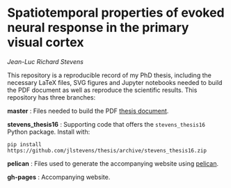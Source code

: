 Spatiotemporal properties of evoked neural response in the primary visual cortex
================================================================================

*Jean-Luc Richard Stevens*

This repository is a reproducible record of my PhD thesis,
including the necessary LaTeX files, SVG figures and Jupyter
notebooks needed to build the PDF document as well as reproduce
the scientific results. This repository has three branches:

**master** : Files needed to build the PDF [thesis document](https://github.com/jlstevens/thesis/blob/master/thesis.pdf).

**stevens_thesis16** : Supporting code that offers the ``stevens_thesis16`` Python package. Install with:

```
pip install https://github.com/jlstevens/thesis/archive/stevens_thesis16.zip
```

**pelican** : Files used to generate the accompanying website using [pelican](http://blog.getpelican.com/).

**gh-pages** : Accompanying website.
